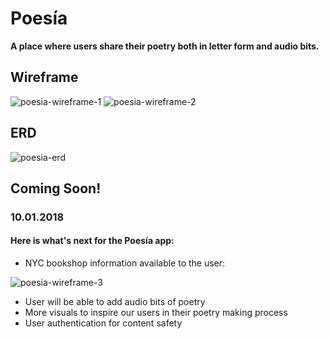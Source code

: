 # Poesía
**A place where users share their poetry both in letter form and audio bits.**

## Wireframe
![poesia-wireframe-1](https://user-images.githubusercontent.com/39888042/45041563-9fc4d680-b036-11e8-936e-a50266e22559.png)
![poesia-wireframe-2](https://user-images.githubusercontent.com/39888042/45042651-32ff0b80-b039-11e8-89d8-38e6dd849f5b.png)

## ERD
![poesia-erd](https://user-images.githubusercontent.com/39888042/45449606-9a553500-b6a3-11e8-9649-aac5a50e1af5.png)

## Coming Soon!
### 10.01.2018
#### Here is what's next for the Poesía app:
- NYC bookshop information available to the user:

![poesia-wireframe-3](https://user-images.githubusercontent.com/39888042/45043840-5081a480-b03c-11e8-8ffc-f2d7251127dc.png)

- User will be able to add audio bits of poetry
- More visuals to inspire our users in their poetry making process
- User authentication for content safety
